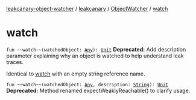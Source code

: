 [leakcanary-object-watcher](../../index.md) / [leakcanary](../index.md) / [ObjectWatcher](index.md) / [watch](./watch.md)

# watch

`fun ~~watch~~(watchedObject: `[`Any`](https://kotlinlang.org/api/latest/jvm/stdlib/kotlin/-any/index.html)`): `[`Unit`](https://kotlinlang.org/api/latest/jvm/stdlib/kotlin/-unit/index.html)
**Deprecated:** Add description parameter explaining why an object is watched to help understand leak traces.

Identical to [watch](./watch.md) with an empty string reference name.

`fun ~~watch~~(watchedObject: `[`Any`](https://kotlinlang.org/api/latest/jvm/stdlib/kotlin/-any/index.html)`, description: `[`String`](https://kotlinlang.org/api/latest/jvm/stdlib/kotlin/-string/index.html)`): `[`Unit`](https://kotlinlang.org/api/latest/jvm/stdlib/kotlin/-unit/index.html)
**Deprecated:** Method renamed expectWeaklyReachable() to clarify usage.

